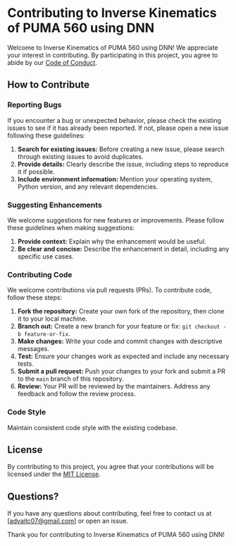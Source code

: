 # Contributing to Inverse Kinematics of PUMA 560 using DNN

Welcome to Inverse Kinematics of PUMA 560 using DNN! We appreciate your interest in contributing. By participating in this project, you agree to abide by our [Code of Conduct](CODE_OF_CONDUCT.md).

## How to Contribute

### Reporting Bugs

If you encounter a bug or unexpected behavior, please check the existing issues to see if it has already been reported. If not, please open a new issue following these guidelines:

1. **Search for existing issues:** Before creating a new issue, please search through existing issues to avoid duplicates.
2. **Provide details:** Clearly describe the issue, including steps to reproduce it if possible.
3. **Include environment information:** Mention your operating system, Python version, and any relevant dependencies.

### Suggesting Enhancements

We welcome suggestions for new features or improvements. Please follow these guidelines when making suggestions:

1. **Provide context:** Explain why the enhancement would be useful.
2. **Be clear and concise:** Describe the enhancement in detail, including any specific use cases.

### Contributing Code

We welcome contributions via pull requests (PRs). To contribute code, follow these steps:

1. **Fork the repository:** Create your own fork of the repository, then clone it to your local machine.
2. **Branch out:** Create a new branch for your feature or fix: `git checkout -b feature-or-fix`.
3. **Make changes:** Write your code and commit changes with descriptive messages.
4. **Test:** Ensure your changes work as expected and include any necessary tests.
5. **Submit a pull request:** Push your changes to your fork and submit a PR to the `main` branch of this repository.
6. **Review:** Your PR will be reviewed by the maintainers. Address any feedback and follow the review process.

### Code Style

Maintain consistent code style with the existing codebase.

## License

By contributing to this project, you agree that your contributions will be licensed under the [MIT License](LICENSE).

## Questions?

If you have any questions about contributing, feel free to contact us at [advaitc07@gmail.com] or open an issue.

Thank you for contributing to Inverse Kinematics of PUMA 560 using DNN!

